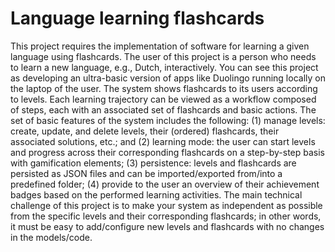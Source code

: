 # Language learning flashcards
This project requires the implementation of software for
learning a given language using flashcards. The user of this project is a person who needs to
learn a new language, e.g., Dutch, interactively. You can see this project as developing an
ultra-basic version of apps like Duolingo running locally on the laptop of the user. The system
shows flashcards to its users according to levels. Each learning trajectory can be viewed as a
workflow composed of steps, each with an associated set of flashcards and basic actions. The
set of basic features of the system includes the following: (1) manage levels: create, update,
and delete levels, their (ordered) flashcards, their associated solutions, etc.; and (2) learning
mode: the user can start levels and progress across their corresponding flashcards on a
step-by-step basis with gamification elements; (3) persistence: levels and flashcards are
persisted as JSON files and can be imported/exported from/into a predefined folder; (4) provide
to the user an overview of their achievement badges based on the performed learning activities.
The main technical challenge of this project is to make your system as independent as
possible from the specific levels and their corresponding flashcards; in other words, it must be
easy to add/configure new levels and flashcards with no changes in the models/code. 
